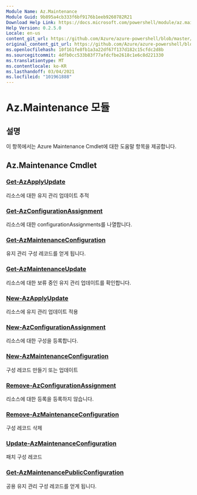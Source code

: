 ```yaml
---
Module Name: Az.Maintenance
Module Guid: 9b895a4cb333f6bf9176b1eeb9260782R21
Download Help Link: https://docs.microsoft.com/powershell/module/az.maintenance
Help Version: 0.2.5.0
Locale: en-us
content_git_url: https://github.com/Azure/azure-powershell/blob/master/src/Maintenance/Maintenance/help/Az.Maintenance.md
original_content_git_url: https://github.com/Azure/azure-powershell/blob/master/src/Maintenance/Maintenance/help/Az.Maintenance.md
ms.openlocfilehash: 10f161fe8fb1a3a22df67f137d182c15cfdc2d8b
ms.sourcegitcommit: 4dfb0cc533b83f77afdcfbe2618c1e6c8d221330
ms.translationtype: MT
ms.contentlocale: ko-KR
ms.lasthandoff: 03/04/2021
ms.locfileid: "101961888"
---
```

# Az.Maintenance 모듈
## 설명
이 항목에서는 Azure Maintenance Cmdlet에 대한 도움말 항목을 제공합니다.

## Az.Maintenance Cmdlet
### [Get-AzApplyUpdate](Get-AzApplyUpdate.md)
리소스에 대한 유지 관리 업데이트 추적

### [Get-AzConfigurationAssignment](Get-AzConfigurationAssignment.md)
리소스에 대한 configurationAssignments를 나열합니다.

### [Get-AzMaintenanceConfiguration](Get-AzMaintenanceConfiguration.md)
유지 관리 구성 레코드를 얻게 됩니다.

### [Get-AzMaintenanceUpdate](Get-AzMaintenanceUpdate.md)
리소스에 대한 보류 중인 유지 관리 업데이트를 확인합니다.

### [New-AzApplyUpdate](New-AzApplyUpdate.md)
리소스에 유지 관리 업데이트 적용

### [New-AzConfigurationAssignment](New-AzConfigurationAssignment.md)
리소스에 대한 구성을 등록합니다.

### [New-AzMaintenanceConfiguration](New-AzMaintenanceConfiguration.md)
구성 레코드 만들기 또는 업데이트

### [Remove-AzConfigurationAssignment](Remove-AzConfigurationAssignment.md)
리소스에 대한 등록을 등록하지 않습니다.

### [Remove-AzMaintenanceConfiguration](Remove-AzMaintenanceConfiguration.md)
구성 레코드 삭제

### [Update-AzMaintenanceConfiguration](Update-AzMaintenanceConfiguration.md)
패치 구성 레코드

### [Get-AzMaintenancePublicConfiguration](Get-AzMaintenancePublicConfiguration.md)
공용 유지 관리 구성 레코드를 얻게 됩니다.

